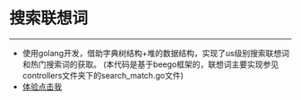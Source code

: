 # 搜索联想词
------------------
- 使用golang开发，借助字典树结构+堆的数据结构，实现了us级别搜索联想词和热门搜索词的获取。
(本代码是基于beego框架的，联想词主要实现参见controllers文件夹下的search_match.go文件)
- [体验点击我](http://121.42.36.80:8080/search_match/?query=%E6%80%9D)
